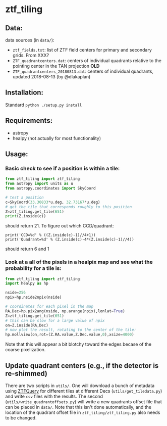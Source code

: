 # ztf_tiling

## Data:
data sources (in `data/`):
 * `ztf_fields.txt`: list of ZTF field centers for primary and secondary grids.  From XXX?
 * `ZTF_quadrantcenters.dat`: centers of individual quadrants relative to the pointing center in the TAN projection **OLD**
 * `ZTF_quadrantcenters_20180813.dat`: centers of individual quadrants, updated 2018-08-13 (by @dlakaplan)

## Installation:
Standard `python ./setup.py install`

## Requirements:
 * astropy
 * healpy (not actually for most functionality)

## Usage:

### Basic check to see if a position is within a tile:
```python
from ztf_tiling import ztf_tiling
from astropy import units as u
from astropy.coordinates import SkyCoord

# test a position
c=SkyCoord(33.30833*u.deg, 32.73167*u.deg)
# get the tile that corresponds roughly to this position
Z=ztf_tiling.get_tile(651)
print(Z.inside(c))
```
should return 21.  To figure out which CCD/quadrant:
```
print('CCD=%d' % ((Z.inside(c)-1)//4+1))
print('Quadrant=%d' % (Z.inside(c)-4*(Z.inside(c)-1)//4))
```
should return 6 and 1

### Look at a all of the pixels in a healpix map and see what the probability for a tile is:
```python
from ztf_tiling import ztf_tiling
import healpy as hp

nside=256
npix=hp.nside2npix(nside)

# coordinates for each pixel in the map
RA,Dec=hp.pix2ang(nside, np.arange(npix),lonlat=True)
Z=ztf_tiling.get_tile(651)
# this can be slow for a large value of npix
on=Z.inside(RA,Dec)
# now plot the result, rotating to the center of the tile:
hp.mollview(on,rot=(Z.RA.value,Z.Dec.value,0),xsize=4000)
```
Note that this will appear a bit blotchy toward the edges becase of the coarse pixelization.

## Update quadrant centers (e.g., if the detector is re-shimmed)
There are two scripts in `utils/`.  One will download a bunch of metadata using [ZTFQuery](https://github.com/MickaelRigault/ztfquery) for different tiles at different Decs (`utils/get_tiledata.py`) and write `csv` files with the results.  The second (`utils/write_quadrantoffsets.py`) will write a new quadrants offset file that can be placed in `data/`.  Note that this isn't done automatically, and the location of the quadrant offset file in `ztf_tiling/ztf_tiling.py` also needs to be changed.  
